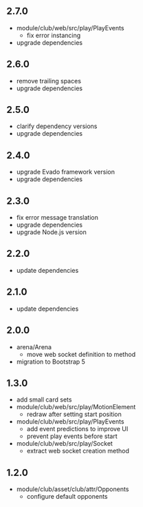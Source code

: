 ## 2.7.0

* module/club/web/src/play/PlayEvents
    - fix error instancing
* upgrade dependencies

## 2.6.0

* remove trailing spaces
* upgrade dependencies

## 2.5.0

* clarify dependency versions
* upgrade dependencies

## 2.4.0

* upgrade Evado framework version
* upgrade dependencies

## 2.3.0

* fix error message translation
* upgrade dependencies
* upgrade Node.js version

## 2.2.0

* update dependencies

## 2.1.0

* update dependencies

## 2.0.0

* arena/Arena
    - move web socket definition to method
* migration to Bootstrap 5

## 1.3.0

* add small card sets
* module/club/web/src/play/MotionElement
    - redraw after setting start position
* module/club/web/src/play/PlayEvents
    - add event predictions to improve UI
    - prevent play events before start
* module/club/web/src/play/Socket
    - extract web socket creation method

## 1.2.0

* module/club/asset/club/attr/Opponents
    - configure default opponents
